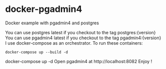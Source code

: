 # docker-pgadmin4

Docker example with pgadmin4 and postgres

You can use postgres latest if you checkout to the tag postgres:{version}
You can use pgadmin4 latest if you checkout to the tag pgadmin4:{version}
I use docker-compose as an orchestrator. To run these containers:

```
docker-compose up --build -d
```

docker-compose up -d
Open pgadmin4 at http://localhost:8082
Enjoy !

